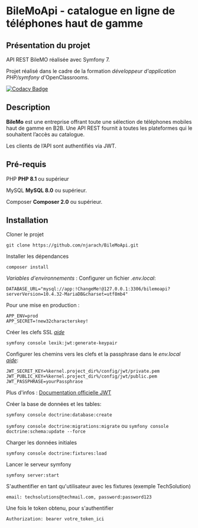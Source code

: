 # BileMoApi - catalogue en ligne de téléphones haut de gamme

## Présentation du projet
API REST BileMO réalisée avec Symfony 7.

Projet réalisé dans le cadre de la formation _développeur d'application PHP/symfony_ d'OpenClassrooms.

[![Codacy Badge](https://app.codacy.com/project/badge/Grade/f87db5500bb54e7d938d6a0f773c66e2)](https://app.codacy.com/gh/njarach/BileMoApi/dashboard?utm_source=gh&utm_medium=referral&utm_content=&utm_campaign=Badge_grade)

## Description
**BileMo** est une entreprise offrant toute une sélection de téléphones mobiles haut de gamme en B2B.
Une API REST fournit à toutes les plateformes qui le souhaitent l’accès au catalogue.

Les clients de l’API sont authentifiés via JWT.


## Pré-requis

PHP
**PHP 8.1** ou supérieur

MySQL
**MySQL 8.0** ou supérieur.

Composer
**Composer 2.0** ou supérieur.

## Installation

Cloner le projet

```git clone https://github.com/njarach/BileMoApi.git```

Installer les dépendances

 ```composer install```

_Variables d'environnements_ : Configurer un fichier _.env.local_:
 ```Dotenv
DATABASE_URL="mysql://app:!ChangeMe!@127.0.0.1:3306/bilemoapi?serverVersion=10.4.32-MariaDB&charset=utf8mb4"
```
Pour une mise en production :

```Dotenv
APP_ENV=prod
APP_SECRET=!new32characterskey!
```
Créer les clefs SSL [_aide_](https://github.com/lexik/LexikJWTAuthenticationBundle/blob/2.x/Resources/doc/index.rst#generate-the-ssl-keys)

`symfony console lexik:jwt:generate-keypair`

Configurer les chemins vers les clefs et la passphrase dans le _env.local_ [_aide_](https://github.com/lexik/LexikJWTAuthenticationBundle/blob/2.x/Resources/doc/index.rst#configuration):

```dotenv
JWT_SECRET_KEY=%kernel.project_dir%/config/jwt/private.pem
JWT_PUBLIC_KEY=%kernel.project_dir%/config/jwt/public.pem
JWT_PASSPHRASE=yourPassphrase
```
Plus d'infos : [Documentation officielle JWT](https://github.com/lexik/LexikJWTAuthenticationBundle/blob/2.x/Resources/doc/index.rst#getting-started)

 Créer la base de données et les tables:

```symfony console doctrine:database:create```

```symfony console doctrine:migrations:migrate``` ou ```symfony console doctrine:schema:update --force```

Charger les données initiales

```symfony console doctrine:fixtures:load```

Lancer le serveur symfony

`symfony server:start`

S'authentifier en tant qu'utilisateur avec les fixtures (exemple TechSolution)

`email: techsolutions@techmail.com, password:password123`

Une fois le token obtenu, pour s'authentifier

`Authorization: bearer votre_token_ici`
